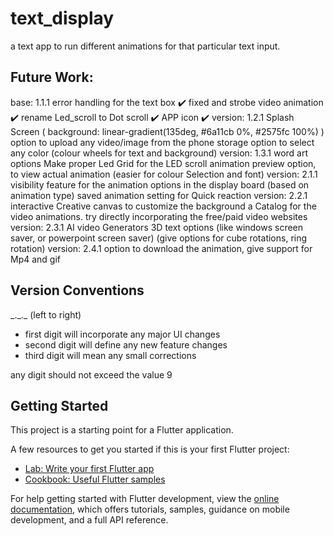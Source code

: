 # text_display

a text app to run different animations for that particular text input.

## Future Work:
base: 1.1.1
    error handling for the text box ✔️
    fixed and strobe video animation ✔️
    rename Led_scroll to Dot scroll ✔️
    APP icon ✔️
version: 1.2.1
    Splash Screen ( background: linear-gradient(135deg, #6a11cb 0%, #2575fc 100%) )
    option to upload any video/image from the phone storage
    option to select any color (colour wheels for text and background)
version: 1.3.1
    word art options
    Make proper Led Grid for the LED scroll animation
    preview option, to view actual animation (easier for colour Selection and font)
version: 2.1.1
    visibility feature for the animation options in the display board (based on animation type)
    saved animation setting for Quick reaction
version: 2.2.1
    interactive Creative canvas to customize the background
    a Catalog for the video animations. try directly incorporating the free/paid video websites 
version: 2.3.1
    AI video Generators 
    3D text options (like windows screen saver, or powerpoint screen saver) (give options for cube rotations, ring rotation)
version: 2.4.1
    option to download the animation, give support for Mp4 and gif 


## Version Conventions
\_.\_.\_
(left to right)
- first digit will incorporate any major UI changes
- second digit will define any new feature changes 
- third digit will mean any small corrections 

any digit should not exceed the value 9


## Getting Started

This project is a starting point for a Flutter application.

A few resources to get you started if this is your first Flutter project:

- [Lab: Write your first Flutter app](https://docs.flutter.dev/get-started/codelab)
- [Cookbook: Useful Flutter samples](https://docs.flutter.dev/cookbook)

For help getting started with Flutter development, view the
[online documentation](https://docs.flutter.dev/), which offers tutorials,
samples, guidance on mobile development, and a full API reference.
